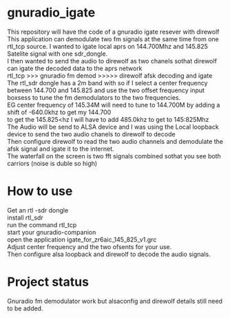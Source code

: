 # gnuradio_igate
This repository will have the code of a gnuradio igate resever with direwolf<br>
This application can demodulate two fm signals at the same time from one rtl_tcp source.
I wanted to igate local aprs on 144.700Mhz and 145.825 Satelite signal with one sdr_dongle.<br>
I then wanted to send the audio to direwolf as two chanels sothat direwolf can igate the decoded data to the aprs network<br>
rtl_tcp  >>> gnuradio fm demod >>>>> direwolf afsk decoding and igate<br>
The rtl_sdr dongle has a 2m band with so if I select a center frequency between 144.700 and 145.825 and use the two offset frequency input boxsess to tune the fm demodulators to the two frequencies.<br>
EG center frequency of 145.34M will need to tune to 144.700M by adding a shift of -640.0khz to get my 144.700<br>
to get the 145.825<hz I will have to add 485.0khz to get to 145:825Mhz<br>
The Audio will be send to ALSA device and I was using the Local loopback device to send the two audio chanels to direwolf to decode<br>
Then configure direwolf to read the two audio channels and demodulate the afsk signal and igate it to the internet.<br>
The waterfall on the screen is two fft signals combined sothat you see both carriors (noise is duble so high) <br>
# How to use
Get an rtl -sdr dongle<br>
install rtl_sdr<br>
run the command rtl_tcp<br>
start your gnuradio-companion<br>
open the application igate_for_zr6aic_145_825_v1.grc<br>
Adjust center frequency and the two ofsents for your use.<br>
Then configure alsa loopback and direwolf to decode the audio signals.
# Project status
Gnuradio fm demodulator work but alsaconfig and direwolf details still need to be added.






